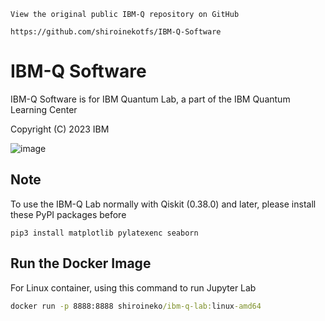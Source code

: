 ```
View the original public IBM-Q repository on GitHub

https://github.com/shiroinekotfs/IBM-Q-Software
```

# IBM-Q Software

IBM-Q Software is for IBM Quantum Lab, a part of the IBM Quantum Learning Center

Copyright (C) 2023 IBM

![image](https://github.com/shiroinekotfs/IBM-Q-Software/assets/115929530/48a96d1d-8f17-4b26-8678-0d66bd4341e0)

## Note

To use the IBM-Q Lab normally with Qiskit (0.38.0) and later, please install these PyPI packages before

```
pip3 install matplotlib pylatexenc seaborn
```

## Run the Docker Image

For Linux container, using this command to run Jupyter Lab

```cmd
docker run -p 8888:8888 shiroineko/ibm-q-lab:linux-amd64
```
